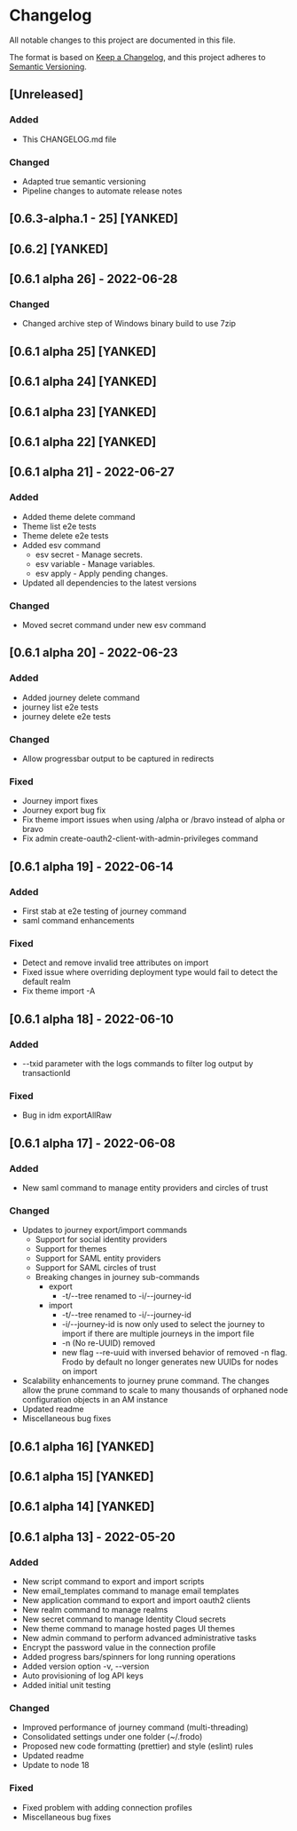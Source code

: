 # Changelog

All notable changes to this project are documented in this file.

The format is based on [Keep a Changelog](https://keepachangelog.com/en/1.0.0/),
and this project adheres to [Semantic Versioning](https://semver.org/spec/v2.0.0.html).

## [Unreleased]

### Added
- This CHANGELOG.md file

### Changed
- Adapted true semantic versioning
- Pipeline changes to automate release notes

## [0.6.3-alpha.1 - 25] [YANKED]

## [0.6.2] [YANKED]

## [0.6.1 alpha 26] - 2022-06-28

### Changed
- Changed archive step of Windows binary build to use 7zip

## [0.6.1 alpha 25] [YANKED]

## [0.6.1 alpha 24] [YANKED]

## [0.6.1 alpha 23] [YANKED]

## [0.6.1 alpha 22] [YANKED]

## [0.6.1 alpha 21] - 2022-06-27

### Added
- Added theme delete command
- Theme list e2e tests
- Theme delete e2e tests
- Added esv command
  - esv secret - Manage secrets.
  - esv variable - Manage variables.
  - esv apply - Apply pending changes.
- Updated all dependencies to the latest versions

### Changed
- Moved secret command under new esv command

## [0.6.1 alpha 20] - 2022-06-23

### Added
- Added journey delete command
- journey list e2e tests
- journey delete e2e tests

### Changed
- Allow progressbar output to be captured in redirects

### Fixed
- Journey import fixes
- Journey export bug fix
- Fix theme import issues when using /alpha or /bravo instead of alpha or bravo
- Fix admin create-oauth2-client-with-admin-privileges command

## [0.6.1 alpha 19] - 2022-06-14

### Added
- First stab at e2e testing of journey command
- saml command enhancements

### Fixed
- Detect and remove invalid tree attributes on import
- Fixed issue where overriding deployment type would fail to detect the default realm
- Fix theme import -A


## [0.6.1 alpha 18] - 2022-06-10

### Added
- --txid parameter with the logs commands to filter log output by transactionId

### Fixed
- Bug in idm exportAllRaw

## [0.6.1 alpha 17] - 2022-06-08

### Added
- New saml command to manage entity providers and circles of trust

### Changed
- Updates to journey export/import commands
  - Support for social identity providers
  - Support for themes
  - Support for SAML entity providers
  - Support for SAML circles of trust
  - Breaking changes in journey sub-commands
    - export
      - -t/--tree renamed to -i/--journey-id
    - import
      - -t/--tree renamed to -i/--journey-id
      - -i/--journey-id is now only used to select the journey to import if there are multiple journeys in the import file
      - -n (No re-UUID) removed
      - new flag --re-uuid with inversed behavior of removed -n flag. Frodo by default no longer generates new UUIDs for nodes on import
- Scalability enhancements to journey prune command. The changes allow the prune command to scale to many thousands of orphaned node configuration objects in an AM instance
- Updated readme
- Miscellaneous bug fixes

## [0.6.1 alpha 16] [YANKED]

## [0.6.1 alpha 15] [YANKED]

## [0.6.1 alpha 14] [YANKED]

## [0.6.1 alpha 13] - 2022-05-20

### Added
- New script command to export and import scripts
- New email_templates command to manage email templates
- New application command to export and import oauth2 clients
- New realm command to manage realms
- New secret command to manage Identity Cloud secrets
- New theme command to manage hosted pages UI themes
- New admin command to perform advanced administrative tasks
- Encrypt the password value in the connection profile
- Added progress bars/spinners for long running operations
- Added version option -v, --version
- Auto provisioning of log API keys
- Added initial unit testing

### Changed
- Improved performance of journey command (multi-threading)
- Consolidated settings under one folder (~/.frodo)
- Proposed new code formatting (prettier) and style (eslint) rules
- Updated readme
- Update to node 18

### Fixed 
- Fixed problem with adding connection profiles
- Miscellaneous bug fixes
